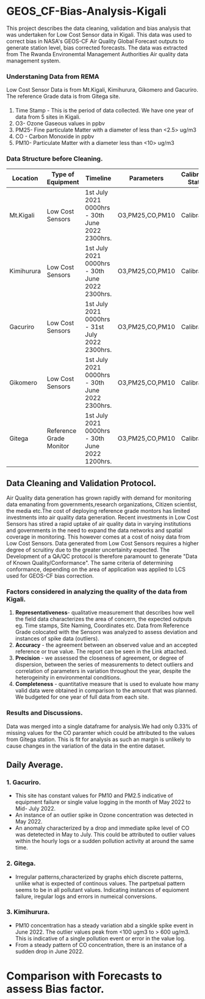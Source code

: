 # GEOS_CF-Bias-Analysis-Kigali
This project describes the data cleaning, validation and bias analysis that was undertaken for Low Cost Sensor data in Kigali.
This data was used to correct bias in NASA's GEOS-CF Air Quality Global Forecast outputs to generate station level, bias corrected forecasts.
The data was extracted from The Rwanda Environemtal Management Authorities Air quality data management system.
### Understaning Data from REMA 
Low Cost Sensor Data is from Mt.Kigali, Kimihurura, Gikomero and Gacuriro.
The reference Grade data is from Gitega site.
#### <Features within Data.>
1. Time Stamp - This is the period of data collected. We have one year of data from 5 sites in Kigali.
2. O3- Ozone Gaseous values in ppbv 
3. PM25- Fine particulate Matter with a diameter of less than <2.5> ug/m3
4. CO - Carbon Monoxide in ppbv
5. PM10- Particulate Matter with a diameter less than <10> ug/m3
### Data Structure before Cleaning.

| **Location** | **Type of Equipment** | **Timeline**                                    | **Parameters**  | **Calibration Status** |
|--------------|-----------------------|-------------------------------------------------|-----------------|------------------------|
| Mt.Kigali    | Low Cost Sensors      | 1st July 2021 0000hrs - 30th June 2022 2300hrs. | O3,PM25,CO,PM10 | Calibrated             |
| Kimihurura   | Low Cost Sensors      | 1st July 2021 0000hrs - 30th June 2022 2300hrs. | O3,PM25,CO,PM10 | Calibrated             |
| Gacuriro     | Low Cost Sensors      | 1st July 2021 0000hrs - 31st July 2022 2300hrs. | O3,PM25,CO,PM10 | Calibrated             |
| Gikomero     | Low Cost Sensors      | 1st July 2021 0000hrs - 30th June 2022 2300hrs. | O3,PM25,CO,PM10 | Calibrated             |
| Gitega       | Reference Grade Monitor| 1st July 2021 0000hrs - 30th June 2022 1200hrs. | O3,PM25,CO,PM10 | Calibrated            |

## Data Cleaning and Validation Protocol.
Air Quality data generation has grown rapidly with demand for monitoring data emanating from governments,research organizations, Citizen scientist, the media etc.The cost of deploying reference grade montors has limited investments into air quality data generation. Recent investments in Low Cost Sensors has stired a rapid uptake of air quality data in varying institutions and governments in the need to expand the data networks and spatial coverage in monitoring. This however comes at a cost of noisy data from Low Cost Sensors. Data generated from Low Cost Sensors requires a higher degree of scruitiny due to the greater uncertainity expected.
The Development of a QA/QC protocol is therefore paramount to generate "Data of Known Quality/Conformance".
The same criteria of determining conformance, depending on the area of application was applied to LCS used for GEOS-CF bias correction.
### Factors considered in analyzing the quality of the data from Kigali.

1. **Representativeness**- qualitative  measurement  that  describes  how  well  the field data characterizes the area of concern, the expected outputs eg. Time stamps, Site Naming, Coordinates etc. Data from Reference Grade colocated with the Sensors was analyzed to assess deviation and instances of spike data (outliers). 
2. **Accuracy** - the agreement between an observed value and an accepted reference or  true  value. The report can be seen in the Link attached.
3. **Precision** - we assessed the closeness of agreement, or degree of dispersion, between the series of measurements to detect outliers and correlation of parameters in variation throughout the year, despite the heterogeinity in environmental conditions.
4. **Completeness** - quantitative  measure  that  is  used  to  evaluate  how  many valid  data were obtained in comparison to the amount that was planned. We budgeted for one year of full data from each site.

### Results and Discussions.
Data was merged into a single dataframe for analysis.We had only 0.33% of missing values for the CO paramter which could be attributed to the values from Gitega station. This is fit for analysis as  such an margin is unlikely to cause changes in the variation of the data in the entire dataset.
## Daily Average.
### 1. Gacuriro.
* This site has constant values for PM10 and PM2.5 indicative of equipment failure or single value logging in the month of May 2022 to Mid- July 2022.
* An instance of an outlier spike in Ozone concentration was detected in May 2022.
* An anomaly characterized by a drop and immediate spike level of CO was detetected in May to July. This could be attributed to outlier values within the hourly logs or a sudden pollution activity at around the same time.

### 2. Gitega.
* Irregular patterns,characterized by graphs ehich discrete patterns, unlike what is expected of continous values. The partpetual pattern seems to be in all pollutant values. Indicating instances of equioment failure, iregular logs and errors in numeical conversions.

### 3. Kimihurura.
* PM10 concentration has a steady variation abd a singkle spike event in June 2022. The outlier values peak from <100 ugm3 to > 600 ug/m3. This is indicative of a single pollution event or error in the value log.
* From a steady pattern of CO concentration, there is an instance of a sudden drop in June 2022.

# Comparison with Forecasts to assess Bias factor.
